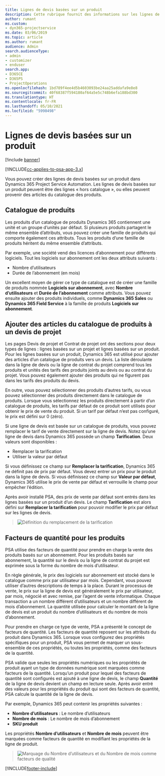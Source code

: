 ```yaml
---
title: Lignes de devis basées sur un produit
description: Cette rubrique fournit des informations sur les lignes de devis basées sur un produit.
author: rumant
ms.custom:
- dyn365-projectservice
ms.date: 03/06/2019
ms.topic: article
ms.author: rumant
audience: Admin
search.audienceType:
- admin
- customizer
- enduser
search.app:
- D365CE
- D365PS
- ProjectOperations
ms.openlocfilehash: 1bd789f4ee4d5b4603093be24aa25addafa9e8e8
ms.sourcegitcommit: 40f68387f594180af64a5e5c748b6efa188bd300
ms.translationtype: HT
ms.contentlocale: fr-FR
ms.lasthandoff: 05/10/2021
ms.locfileid: "5998498"
---
```

# <a name="product-based-quote-lines"></a>Lignes de devis basées sur un produit

[!include [banner](../includes/psa-now-project-operations.md)]

[!INCLUDE[cc-applies-to-psa-app-3.x](../includes/cc-applies-to-psa-app-3x.md)]


Vous pouvez créer des lignes de devis basées sur un produit dans Dynamics 365 Project Service Automation. Les lignes de devis basées sur un produit peuvent être des lignes « hors catalogue », ou elles peuvent provenir des articles du catalogue des produits.

## <a name="product-catalog"></a>Catalogue de produits

Les produits d’un catalogue de produits Dynamics 365 contiennent une unité et un groupe d’unités par défaut. Si plusieurs produits partagent le même ensemble d’attributs, vous pouvez créer une famille de produits qui comporte également ces attributs. Tous les produits d’une famille de produits héritent du même ensemble d’attributs.

Par exemple, une société vend des licences d’abonnement pour différents logiciels. Tout les logiciels sur abonnement ont les deux attributs suivants :

- Nombre d’utilisateurs 
- Durée de l’abonnement (en mois)

Un excellent moyen de gérer ce type de catalogue est de créer une famille de produits nommée **Logiciels sur abonnement**, avec **Nombre d’utilisateurs** et **Durée de l’abonnement** comme attributs. Vous pouvez ensuite ajouter des produits individuels, comme **Dynamics 365 Sales** ou **Dynamics 365 Field Service** à la famille de produits **Logiciels sur abonnement**.

## <a name="adding-product-catalog-items-to-a-project-quote"></a>Ajouter des articles du catalogue de produits à un devis de projet

Les pages Devis de projet et Contrat de projet ont des sections pour deux types de lignes : lignes basées sur un projet et lignes basées sur un produit. Pour les lignes basées sur un produit, Dynamics 365 est utilisé pour ajouter des articles d’un catalogue de produits vers un devis. La liste déroulante dans la ligne de devis ou la ligne de contrat du projet comprend tous les produits et unités des tarifs des produits joints au devis ou au contrat du projet. Vous pouvez également ajouter des produits qui ne figurent pas dans les tarifs des produits du devis.

En outre, vous pouvez sélectionner des produits d’autres tarifs, ou vous pouvez sélectionner des produits directement dans le catalogue de produits. Lorsque vous sélectionnez les produits directement à partir d’un catalogue de produits, les tarifs par défaut de ce produit sont utilisés pour obtenir le prix de vente du produit. Si un tarif par défaut n’est pas configuré, le prix est défini sur 0 (zéro).

Si une ligne de devis est basée sur un catalogue de produits, vous pouvez remplacer le tarif de vente directement sur la ligne de devis. Notez qu’une ligne de devis dans Dynamics 365 possède un champ **Tarification**. Deux valeurs sont disponibles :

- Remplacer la tarification  
- Utiliser la valeur par défaut

Si vous définissez ce champ sur **Remplacer la tarification**, Dynamics 365 ne définit pas de prix par défaut. Vous devez entrer un prix pour le produit dans la ligne de devis. Si vous définissez ce champ sur **Valeur par défaut**, Dynamics 365 utilise le prix de vente par défaut et verrouille le champ pour empêcher l’édition.

Après avoir installé PSA, des prix de vente par défaut sont entrés dans les lignes basées sur un produit d’un devis. Le champ **Tarification** est alors défini sur **Remplacer la tarification** pour pouvoir modifier le prix par défaut sur les lignes de devis.

> ![Définition du remplacement de la tarification](media/basic-guide-10.png)
 
## <a name="quantity-factors-for-products"></a>Facteurs de quantité pour les produits

PSA utilise des facteurs de quantité pour prendre en charge la vente des produits basés sur un abonnement. Pour les produits basés sur abonnement, la quantité sur le devis ou la ligne de contrat du projet est exprimée sous la forme du nombre de mois d’utilisateur.

En règle générale, le prix des logiciels sur abonnement est stocké dans le catalogue comme prix par utilisateur par mois. Cependant, vous pouvez utiliser d’autres descriptions de temps à la place. Durant le processus de vente, le prix sur la ligne de devis est généralement le prix par utilisateur, par mois, négocié et avec remise, par l’agent de vente informatique. Chaque transaction a un nombre différent d’utilisateurs et un nombre différent de mois d’abonnement. La quantité utilisée pour calculer le montant de la ligne de devis est un produit du nombre d’utilisateurs et du nombre de mois d’abonnement.

Pour prendre en charge ce type de vente, PSA a présenté le concept de facteurs de quantité. Les facteurs de quantité reposent sur les attributs du produit dans Dynamics 365. Lorsque vous configurez des propriétés spécifiques pour un produit, PSA vous permet de marquer un sous-ensemble de ces propriétés, ou toutes les propriétés, comme des facteurs de la quantité.

PSA valide que seules les propriétés numériques ou les propriétés de produit ayant un type de données numérique sont marquées comme facteurs de la quantité. Lorsqu’un produit pour lequel des facteurs de quantité sont configurés est ajouté à une ligne de devis, le champ **Quantité** de la ligne de devis devient un champ en lecture seule. Après avoir entré des valeurs pour les propriétés du produit qui sont des facteurs de quantité, PSA calcule la quantité de la ligne de devis.

Par exemple, Dynamics 365 peut contenir les propriétés suivantes : 

- **Nombre d’utilisateurs** : Le nombre d’utilisateurs 
- **Nombre de mois** : Le nombre de mois d’abonnement
- **SKU produit** 

Les propriétés **Nombre d’utilisateurs** et **Nombre de mois** peuvent être marquées comme facteurs de quantité en modifiant les propriétés de la ligne de produit. 

> ![Marquage du Nombre d’utilisateurs et du Nombre de mois comme facteurs de qualité](media/basic-guide-11.png)
 


[!INCLUDE[footer-include](../includes/footer-banner.md)]